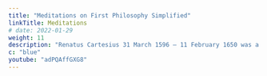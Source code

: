 ```yaml
---
title: "Meditations on First Philosophy Simplified"
linkTitle: Meditations
# date: 2022-01-29
weight: 11
description: "Renatus Cartesius 31 March 1596 – 11 February 1650 was a French philosopher, mathematician, and scientist who invented analytic geometry"
c: "blue"
youtube: "adPQAffGXG8"
---
```


